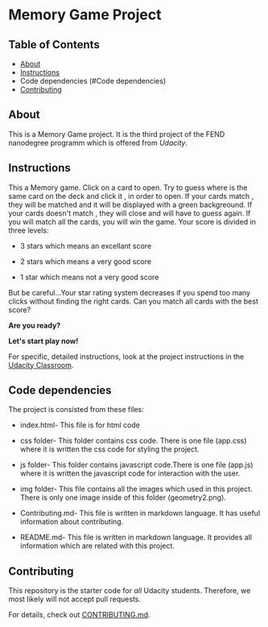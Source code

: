# Memory Game Project

## Table of Contents

* [About](#About)
* [Instructions](#instructions)
* Code dependencies (#Code dependencies)
* [Contributing](#contributing)

## About

This is a Memory Game project. It is the third project of the FEND nanodegree programm which is offered from _Udacity_.

## Instructions 

This a Memory game. Click on a card to open. Try to guess where is the same card on the deck and click  it , in order to open. 
If your cards match , they will be matched and it will be displayed with a green backgreound.
If your cards doesn't match , they will close and will have to guess again.
If you will match all the cards, you will win the game.
Your score is divided in three levels:

* 3 stars which means an excellant score

* 2 stars which means a very good score

* 1 star which means not a very good score

But be careful...Your star rating system decreases if you spend too many clicks without finding the right cards.
Can you match all cards with the best score?

**Are you ready?**

**Let's start play now!**

For specific, detailed instructions, look at the project instructions in the [Udacity Classroom](https://classroom.udacity.com/me).

## Code dependencies

The project is consisted from these files:
* index.html- This file is for html code

* css folder- This folder contains css code. There is one file (app.css) where it is written the css code for styling the project.

* js folder- This folder contains javascript code.There is one file (app.js) where it is written the javascript code for interaction with the user.

* img folder- This file contains all the images which used in this project. There is only one image inside of this folder (geometry2.png).

* Contributing.md- This file is written in markdown language. It has useful information about contributing.
* README.md- This file is written in markdown language. It provides all information  which are related with this project.

## Contributing

This repository is the starter code for _all_ Udacity students. Therefore, we most likely will not accept pull requests.

For details, check out [CONTRIBUTING.md](CONTRIBUTING.md).
